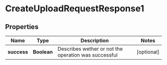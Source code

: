 

# CreateUploadRequestResponse1


## Properties

| Name | Type | Description | Notes |
|------------ | ------------- | ------------- | -------------|
|**success** | **Boolean** | Describes wether or not the operation was successful |  [optional] |



